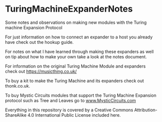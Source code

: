 # TuringMachineExpanderNotes
Some notes and observations on making new modules with the Turing machine Expansion Protocol

For just information on how to connect an expander to a host you already have check out the hookup guide.

For notes on what I have learned through making these expanders as well on tip about how to make your own take a look at the notes document.

For information on the original Turing Machine Module and expanders check out https://musicthing.co.uk/

To buy a kit to make the Turing Machine and its expanders check out thonk.co.uk.

To buy Mystic Circuits modules that support the Turing Machine Expansion protocol such as Tree and Leaves go to www.MysticCircuits.com

Everything in this repository is covered by a Creative Commons Attribution-ShareAlike 4.0 International Public
License included here.
